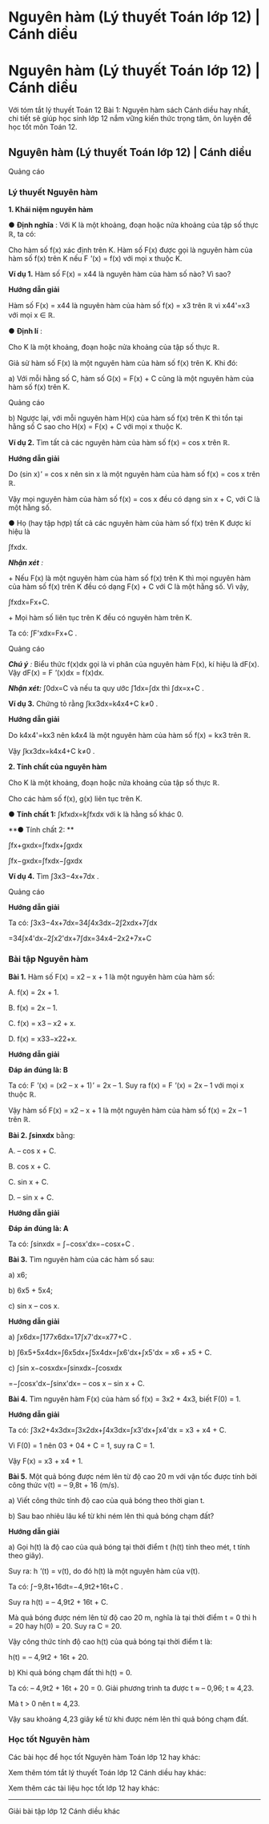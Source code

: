 # Nguyên hàm (Lý thuyết Toán lớp 12) | Cánh diều

# Nguyên hàm (Lý thuyết Toán lớp 12) | Cánh diều

Với tóm tắt lý thuyết Toán 12 Bài 1: Nguyên hàm sách Cánh diều hay nhất, chi tiết sẽ giúp học sinh lớp 12 nắm vững kiến thức trọng tâm, ôn luyện để học tốt môn Toán 12.

## Nguyên hàm (Lý thuyết Toán lớp 12) | Cánh diều

Quảng cáo

### **Lý thuyết Nguyên hàm**

**1\. Khái niệm nguyên hàm**

● **Định nghĩa** : Với K là một khoảng, đoạn hoặc nửa khoảng của tập số thực ℝ, ta có:

Cho hàm số f(x) xác định trên K. Hàm số F(x) được gọi là nguyên hàm của hàm số f(x) trên K nếu F _'_(x) = f(x) với mọi x thuộc K.

**Ví dụ 1.** Hàm số F(x) = x44 là nguyên hàm của hàm số nào? Vì sao? 

**Hướng dẫn giải**

Hàm số F(x) = x44 là nguyên hàm của hàm số f(x) = x3 trên ℝ vì x44'=x3 với mọi x ∈ ℝ.

● **Định lí** : 

Cho K là một khoảng, đoạn hoặc nửa khoảng của tập số thực ℝ.

Giả sử hàm số F(x) là một nguyên hàm của hàm số f(x) trên K. Khi đó: 

a) Với mỗi hằng số C, hàm số G(x) = F(x) + C cũng là một nguyên hàm của hàm số f(x) trên K. 

Quảng cáo

b) Ngược lại, với mỗi nguyên hàm H(x) của hàm số f(x) trên K thì tồn tại hằng số C sao cho H(x) = F(x) + C với mọi x thuộc K. 

**Ví dụ 2.** Tìm tất cả các nguyên hàm của hàm số f(x) = cos x trên ℝ. 

**Hướng dẫn giải**

Do (sin x)_'_ = cos x nên sin x là một nguyên hàm của hàm số f(x) = cos x trên ℝ.

Vậy mọi nguyên hàm của hàm số f(x) = cos x đều có dạng sin x + C, với C là một hằng số. 

● Họ (hay tập hợp) tất cả các nguyên hàm của hàm số f(x) trên K được kí hiệu là 

∫fxdx.

**_Nhận xét_** _:_

\+ Nếu F(x) là một nguyên hàm của hàm số f(x) trên K thì mọi nguyên hàm của hàm số f(x) trên K đều có dạng F(x) + C với C là một hằng số. Vì vậy, 

∫fxdx=Fx+C.

\+ Mọi hàm số liên tục trên K đều có nguyên hàm trên K.

Ta có: ∫F'xdx=Fx+C .

Quảng cáo

**_Chú ý_** _:_ Biểu thức f(x)dx gọi là vi phân của nguyên hàm F(x), kí hiệu là dF(x). Vậy dF(x) = F _'_(x)dx = f(x)dx. 

**_Nhận xét:_** ∫0dx=C và nếu ta quy ước ∫1dx=∫dx thì ∫dx=x+C .

**Ví dụ 3.** Chứng tỏ rằng ∫kx3dx=k4x4+C k≠0 . 

**Hướng dẫn giải**

Do k4x4'=kx3 nên k4x4 là một nguyên hàm của hàm số f(x) = kx3 trên ℝ. 

Vậy ∫kx3dx=k4x4+C k≠0 .

**2\. Tính chất của nguyên hàm**

Cho K là một khoảng, đoạn hoặc nửa khoảng của tập số thực ℝ.

Cho các hàm số f(x), g(x) liên tục trên K. 

● **Tính chất 1:** ∫kfxdx=k∫fxdx với k là hằng số khác 0. 

**● Tính chất 2: **

∫fx+gxdx=∫fxdx+∫gxdx

∫fx−gxdx=∫fxdx−∫gxdx

**Ví dụ 4.** Tìm ∫3x3−4x+7dx . 

Quảng cáo

**Hướng dẫn giải**

Ta có: ∫3x3−4x+7dx=34∫4x3dx−2∫2xdx+7∫dx

=34∫x4'dx−2∫x2'dx+7∫dx=34x4−2x2+7x+C

### **Bài tập Nguyên hàm**

**Bài 1.** Hàm số F(x) = x2 – x + 1 là một nguyên hàm của hàm số: 

A. f(x) = 2x + 1.

B. f(x) = 2x – 1. 

C. f(x) = x3 – x2 \+ x. 

D. f(x) = x33−x22+x.

**Hướng dẫn giải**

**Đáp án đúng là: B**

Ta có: F _'_(x) = (x2 – x + 1)_'_ = 2x – 1. Suy ra f(x) = F _'_(x) = 2x – 1 với mọi x thuộc ℝ. 

Vậy hàm số F(x) = x2 – x + 1 là một nguyên hàm của hàm số f(x) = 2x – 1 trên ℝ.

**Bài 2. ∫sinxdx** bằng: 

A. – cos x + C. 

B. cos x + C. 

C. sin x + C.

D. – sin x + C. 

**Hướng dẫn giải**

**Đáp án đúng là: A**

Ta có: ∫sinxdx = ∫−cosx'dx=−cosx+C .

**Bài 3.** Tìm nguyên hàm của các hàm số sau: 

a) x6; 

b) 6x5 \+ 5x4; 

c) sin x – cos x.

**Hướng dẫn giải**

a) ∫x6dx=∫177x6dx=17∫x7'dx=x77+C . 

b) ∫6x5+5x4dx=∫6x5dx+∫5x4dx=∫x6'dx+∫x5'dx = x6 \+ x5 \+ C. 

c) ∫sin x−cosxdx=∫sinxdx−∫cosxdx

=−∫cosx'dx−∫sinx'dx= – cos x – sin x + C.

**Bài 4.** Tìm nguyên hàm F(x) của hàm số f(x) = 3x2 \+ 4x3, biết F(0) = 1. 

**Hướng dẫn giải**

Ta có: ∫3x2+4x3dx=∫3x2dx+∫4x3dx=∫x3'dx+∫x4'dx = x3 \+ x4 \+ C. 

Vì F(0) = 1 nên 03 \+ 04 \+ C = 1, suy ra C = 1. 

Vậy F(x) = x3 \+ x4 \+ 1.

**Bài 5.** Một quả bóng được ném lên từ độ cao 20 m với vận tốc được tính bởi công thức v(t) = – 9,8t + 16 (m/s). 

a) Viết công thức tính độ cao của quả bóng theo thời gian t. 

b) Sau bao nhiêu lâu kể từ khi ném lên thì quả bóng chạm đất?

**Hướng dẫn giải**

a) Gọi h(t) là độ cao của quả bóng tại thời điểm t (h(t) tính theo mét, t tính theo giây). 

Suy ra: h _'_(t) = v(t), do đó h(t) là một nguyên hàm của v(t). 

Ta có: ∫−9,8t+16dt=−4,9t2+16t+C . 

Suy ra h(t) = – 4,9t2 \+ 16t + C. 

Mà quả bóng được ném lên từ độ cao 20 m, nghĩa là tại thời điểm t = 0 thì h = 20 hay h(0) = 20. Suy ra C = 20. 

Vậy công thức tính độ cao h(t) của quả bóng tại thời điểm t là: 

h(t) = – 4,9t2 \+ 16t + 20.

b) Khi quả bóng chạm đất thì h(t) = 0. 

Ta có: – 4,9t2 \+ 16t + 20 = 0. Giải phương trình ta được t ≈ – 0,96; t ≈ 4,23. 

Mà t > 0 nên t ≈ 4,23.

Vậy sau khoảng 4,23 giây kể từ khi được ném lên thì quả bóng chạm đất.

### **Học tốt Nguyên hàm**

Các bài học để học tốt Nguyên hàm Toán lớp 12 hay khác:

Xem thêm tóm tắt lý thuyết Toán lớp 12 Cánh diều hay khác:

Xem thêm các tài liệu học tốt lớp 12 hay khác:

* * *

Giải bài tập lớp 12 Cánh diều khác
